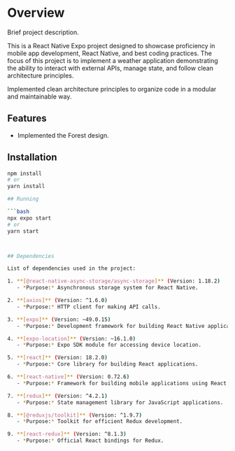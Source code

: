 # Overview

Brief project description.

This is a React Native Expo project designed to showcase proficiency in mobile app development, React Native, and best coding practices. The focus of this project is to implement a weather application demonstrating the ability to interact with external APIs, manage state, and follow clean architecture principles.

Implemented clean architecture principles to organize code in a modular and maintainable way.

## Features

- Implemented the Forest design.

## Installation


```bash
npm install
# or
yarn install

## Running

```bash
npx expo start
# or
yarn start



## Dependencies

List of dependencies used in the project:

1. **[@react-native-async-storage/async-storage]** (Version: 1.18.2)
   - *Purpose:* Asynchronous storage system for React Native.

2. **[axios]** (Version: ^1.6.0)
   - *Purpose:* HTTP client for making API calls.

3. **[expo]** (Version: ~49.0.15)
   - *Purpose:* Development framework for building React Native applications.

4. **[expo-location]** (Version: ~16.1.0)
   - *Purpose:* Expo SDK module for accessing device location.

5. **[react]** (Version: 18.2.0)
   - *Purpose:* Core library for building React applications.

6. **[react-native]** (Version: 0.72.6)
   - *Purpose:* Framework for building mobile applications using React.

7. **[redux]** (Version: ^4.2.1)
   - *Purpose:* State management library for JavaScript applications.

8. **[@reduxjs/toolkit]** (Version: ^1.9.7)
   - *Purpose:* Toolkit for efficient Redux development.

9. **[react-redux]** (Version: ^8.1.3)
   - *Purpose:* Official React bindings for Redux.
